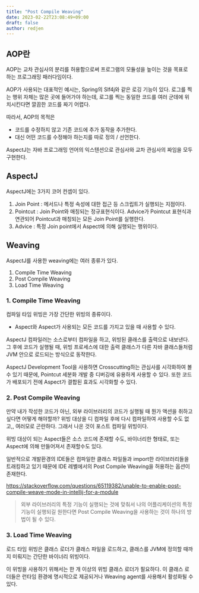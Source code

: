 ```yaml
---
title: "Post Compile Weaving"
date: 2023-02-22T23:08:49+09:00
draft: false
author: redjen
---
```


## AOP란

AOP는 교차 관심사의 분리를 허용함으로써 프로그램의 모듈성을 높이는 것을 목표로 하는 프로그래밍 패러다임이다. 

AOP가 사용되는 대표적인 예시는, Spring의 Slf4j와 같은 로깅 기능이 있다.
로그를 찍는 행위 자체는 많은 곳에 들어가야 하는데, 로그를 찍는 동일한 코드를 여러 군데에 위치시킨다면 깔끔한 코드를 짜기 어렵다.

따라서, AOP의 목적은
- 코드를 수정하지 않고 기존 코드에 추가 동작을 추가한다.
- 대신 어떤 코드를 수정해야 하는지를 따로 정의 / 선언한다.

AspectJ는 자바 프로그래밍 언어의 익스텐션으로 관심사와 교차 관심사의 짜임을 모두 구현한다.

## AspectJ

AspectJ에는 3가지 코어 컨셉이 있다.
1. Join Point :  메서드나 특정 속성에 대한 접근 등 스크립트가 실행되는 지점이다.
2. Pointcut : Join Point와 매칭되는 정규표현식이다. Advice가 Pointcut 표현식과 연관되어 Pointcut과 매칭되는 모든 Join Point를 실행한다.
3. Advice : 특정 Join point에서 Aspect에 의해 실행되는 행위이다.

## Weaving

AspectJ를 사용한 weaving에는 여러 종류가 있다.
1. Compile Time Weaving
2. Post Compile Weaving
3. Load Time Weaving

### 1. Compile Time Weaving

컴파일 타임 위빙은 가장 간단한 위빙의 종류이다. 
- Aspect와 Aspect가 사용되는 모든 코드를 가지고 있을 때 사용할 수 있다.

AspectJ 컴파일러는 소스로부터 컴파일을 하고, 위빙된 클래스를 출력으로 내보낸다.
그 후에 코드가 실행될 때, 위빙 프로세스에 대한 출력 클래스가 다른 자바 클래스들처럼 JVM 안으로 로드되는 방식으로 동작한다.

AspectJ Development Tool을 사용하면 Crosscutting하는 관심사를 시각화하여 볼 수 있기 때문에, Pointcut 세분화 개발 중 디버깅에 유용하게 사용할 수 있다. 또한 코드가 배포되기 전에 Aspect가 결합된 효과도 시각화할 수 있다.

### 2. Post Compile Weaving

만약 내가 작성한 코드가 아닌, 외부 라이브러리의 코드가 실행될 때 뭔가 액션을 취하고 싶다면 어떻게 해야할까?
위빙 대상을 디 컴파일 후에 다시 컴파일하여 사용할 수도 없고,, 여러모로 곤란하다. 그래서 나온 것이 포스트 컴파일 위빙이다.

위빙 대상이 되는 Aspect들은 소스 코드에 존재할 수도, 바이너리한 형태로, 또는 Aspect에 의해 만들어져서 존재할수도 있다. 

일반적으로 개발환경의 IDE들은 컴파일한 클래스 파일들과 import한 라이브러리들을 트래킹하고 있기 때문에 IDE 레벨에서의 Post Compile Weaving을 허용하는 옵션이 존재한다.

https://stackoverflow.com/questions/65119382/unable-to-enable-post-compile-weave-mode-in-intellij-for-a-module

> 외부 라이브러리의 특정 기능이 실행되는 것에 맞춰서 나의 어플리케이션의 특정 기능이 실행되길 원한다면 Post Compile Weaving을 사용하는 것이 하나의 방법이 될 수 있다.

### 3. Load Time Weaving

로드 타임 위빙은 클래스 로더가 클래스 파일을 로드하고, 클래스를 JVM에 정의할 때까지 미뤄지는 간단한 바이너리 위빙이다.

이 위빙을 사용하기 위해서는 한 개 이상의 위빙 클래스 로더가 필요하다. 이 클래스 로더들은 런타임 환경에 명시적으로 제공되거나 Weaving agent를 사용해서 활성화될 수 있다.